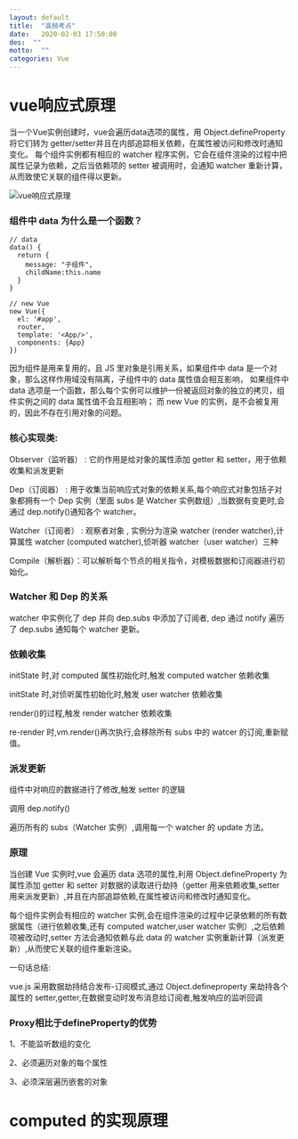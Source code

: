 ```yaml
---
layout: default
title:  "高频考点"
date:   2020-02-03 17:50:00
des:  ""
motto:  ""
categories: Vue
---
```


# vue响应式原理

当一个Vue实例创建时，vue会遍历data选项的属性，用 Object.defineProperty 将它们转为 getter/setter并且在内部追踪相关依赖，在属性被访问和修改时通知变化。 
每个组件实例都有相应的 watcher 程序实例，它会在组件渲染的过程中把属性记录为依赖，之后当依赖项的 setter 被调用时，会通知 watcher 重新计算，从而致使它关联的组件得以更新。

![vue响应式原理](https://user-gold-cdn.xitu.io/2019/12/26/16f409e706ab9fb9?imageslim)

### 组件中 data 为什么是一个函数？

    // data
    data() {
      return {
        message: "子组件",
        childName:this.name
      }
    }
    
    // new Vue
    new Vue({
      el: '#app',
      router,
      template: '<App/>',
      components: {App}
    })
    
因为组件是用来复用的，且 JS 里对象是引用关系，如果组件中 data 是一个对象，那么这样作用域没有隔离，子组件中的 data 属性值会相互影响，
如果组件中 data 选项是一个函数，那么每个实例可以维护一份被返回对象的独立的拷贝，组件实例之间的 data 属性值不会互相影响；
而 new Vue 的实例，是不会被复用的，因此不存在引用对象的问题。

### 核心实现类:
Observer（监听器） : 它的作用是给对象的属性添加 getter 和 setter，用于依赖收集和派发更新

Dep（订阅器） : 用于收集当前响应式对象的依赖关系,每个响应式对象包括子对象都拥有一个 Dep 实例（里面 subs 是 Watcher 实例数组）,当数据有变更时,会通过 dep.notify()通知各个 watcher。

Watcher（订阅者） : 观察者对象 , 实例分为渲染 watcher (render watcher),计算属性 watcher (computed watcher),侦听器 watcher（user watcher）三种

Compile（解析器）：可以解析每个节点的相关指令，对模板数据和订阅器进行初始化。

### Watcher 和 Dep 的关系
watcher 中实例化了 dep 并向 dep.subs 中添加了订阅者,
dep 通过 notify 遍历了 dep.subs 通知每个 watcher 更新。

### 依赖收集

initState 时,对 computed 属性初始化时,触发 computed watcher 依赖收集

initState 时,对侦听属性初始化时,触发 user watcher 依赖收集

render()的过程,触发 render watcher 依赖收集

re-render 时,vm.render()再次执行,会移除所有 subs 中的 watcer 的订阅,重新赋值。

### 派发更新

组件中对响应的数据进行了修改,触发 setter 的逻辑

调用 dep.notify()

遍历所有的 subs（Watcher 实例）,调用每一个 watcher 的 update 方法。


### 原理
当创建 Vue 实例时,vue 会遍历 data 选项的属性,利用 Object.defineProperty 为属性添加 getter 和 setter 对数据的读取进行劫持（getter 用来依赖收集,setter 用来派发更新）,并且在内部追踪依赖,在属性被访问和修改时通知变化。

每个组件实例会有相应的 watcher 实例,会在组件渲染的过程中记录依赖的所有数据属性（进行依赖收集,还有 computed watcher,user watcher 实例）,之后依赖项被改动时,setter 方法会通知依赖与此 data 的 watcher 实例重新计算（派发更新）,从而使它关联的组件重新渲染。

一句话总结:

vue.js 采用数据劫持结合发布-订阅模式,通过 Object.defineproperty 来劫持各个属性的 setter,getter,在数据变动时发布消息给订阅者,触发响应的监听回调

### Proxy相比于defineProperty的优势

1、不能监听数组的变化

2、必须遍历对象的每个属性

3、必须深层遍历嵌套的对象

# computed 的实现原理